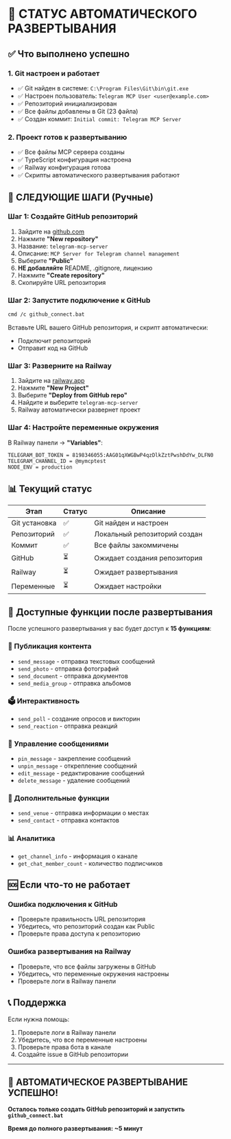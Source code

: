 # 🎉 СТАТУС АВТОМАТИЧЕСКОГО РАЗВЕРТЫВАНИЯ

## ✅ Что выполнено успешно

### 1. Git настроен и работает
- ✅ Git найден в системе: `C:\Program Files\Git\bin\git.exe`
- ✅ Настроен пользователь: `Telegram MCP User <user@example.com>`
- ✅ Репозиторий инициализирован
- ✅ Все файлы добавлены в Git (23 файла)
- ✅ Создан коммит: `Initial commit: Telegram MCP Server`

### 2. Проект готов к развертыванию
- ✅ Все файлы MCP сервера созданы
- ✅ TypeScript конфигурация настроена
- ✅ Railway конфигурация готова
- ✅ Скрипты автоматического развертывания работают

## 🚀 СЛЕДУЮЩИЕ ШАГИ (Ручные)

### Шаг 1: Создайте GitHub репозиторий
1. Зайдите на [github.com](https://github.com)
2. Нажмите **"New repository"**
3. Название: `telegram-mcp-server`
4. Описание: `MCP Server for Telegram channel management`
5. Выберите **"Public"**
6. **НЕ добавляйте** README, .gitignore, лицензию
7. Нажмите **"Create repository"**
8. Скопируйте URL репозитория

### Шаг 2: Запустите подключение к GitHub
```bash
cmd /c github_connect.bat
```
Вставьте URL вашего GitHub репозитория, и скрипт автоматически:
- Подключит репозиторий
- Отправит код на GitHub

### Шаг 3: Разверните на Railway
1. Зайдите на [railway.app](https://railway.app)
2. Нажмите **"New Project"**
3. Выберите **"Deploy from GitHub repo"**
4. Найдите и выберите `telegram-mcp-server`
5. Railway автоматически развернет проект

### Шаг 4: Настройте переменные окружения
В Railway панели → **"Variables"**:
```
TELEGRAM_BOT_TOKEN = 8198346055:AAG01qXWGBwP4qzDlkZztPwshDdYw_DLFN0
TELEGRAM_CHANNEL_ID = @mymcptest
NODE_ENV = production
```

## 📊 Текущий статус

| Этап | Статус | Описание |
|------|--------|----------|
| Git установка | ✅ | Git найден и настроен |
| Репозиторий | ✅ | Локальный репозиторий создан |
| Коммит | ✅ | Все файлы закоммичены |
| GitHub | ⏳ | Ожидает создания репозитория |
| Railway | ⏳ | Ожидает развертывания |
| Переменные | ⏳ | Ожидает настройки |

## 🎯 Доступные функции после развертывания

После успешного развертывания у вас будет доступ к **15 функциям**:

### 📝 Публикация контента
- `send_message` - отправка текстовых сообщений
- `send_photo` - отправка фотографий  
- `send_document` - отправка документов
- `send_media_group` - отправка альбомов

### 🗳️ Интерактивность
- `send_poll` - создание опросов и викторин
- `send_reaction` - отправка реакций

### 📌 Управление сообщениями
- `pin_message` - закрепление сообщений
- `unpin_message` - открепление сообщений
- `edit_message` - редактирование сообщений
- `delete_message` - удаление сообщений

### 📱 Дополнительные функции
- `send_venue` - отправка информации о местах
- `send_contact` - отправка контактов

### 📊 Аналитика
- `get_channel_info` - информация о канале
- `get_chat_member_count` - количество подписчиков

## 🆘 Если что-то не работает

### Ошибка подключения к GitHub
- Проверьте правильность URL репозитория
- Убедитесь, что репозиторий создан как Public
- Проверьте права доступа к репозиторию

### Ошибка развертывания на Railway
- Проверьте, что все файлы загружены в GitHub
- Убедитесь, что переменные окружения настроены
- Проверьте логи в Railway панели

## 📞 Поддержка

Если нужна помощь:
1. Проверьте логи в Railway панели
2. Убедитесь, что все переменные настроены
3. Проверьте права бота в канале
4. Создайте issue в GitHub репозитории

---

## 🎉 АВТОМАТИЧЕСКОЕ РАЗВЕРТЫВАНИЕ УСПЕШНО!

**Осталось только создать GitHub репозиторий и запустить `github_connect.bat`**

**Время до полного развертывания: ~5 минут**

